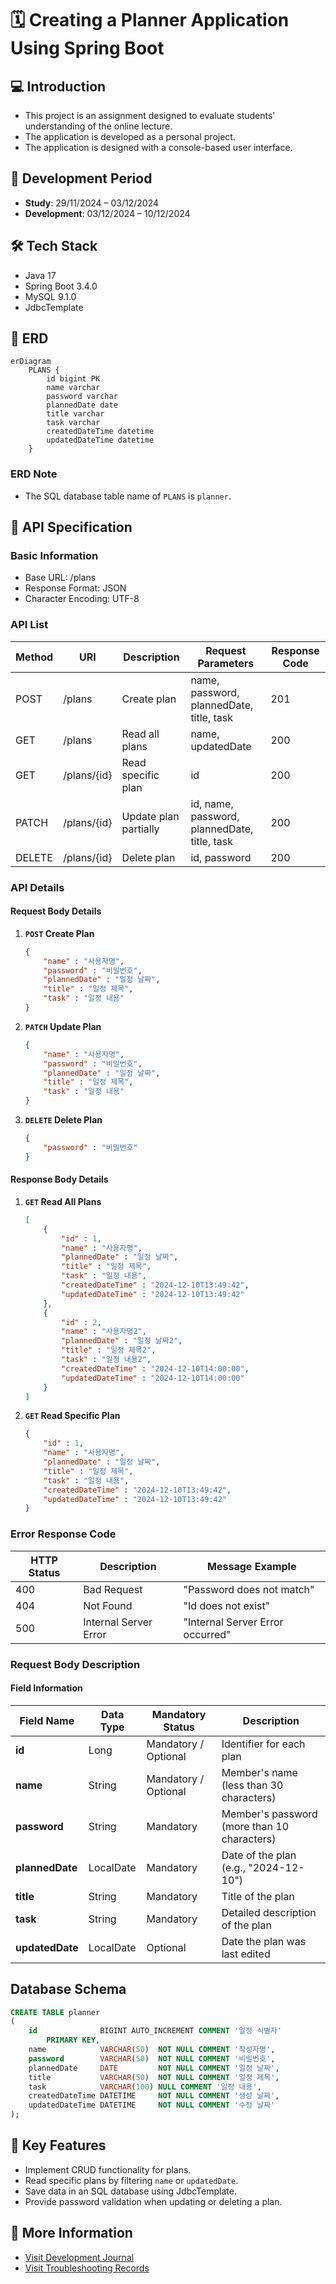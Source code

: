 # 🗓️ Creating a Planner Application Using Spring Boot

## 💻 Introduction
- This project is an assignment designed to evaluate students' understanding of the online lecture.
- The application is developed as a personal project.
- The application is designed with a console-based user interface.
  
## 📆 Development Period
- **Study**: 29/11/2024 – 03/12/2024
- **Development**: 03/12/2024 – 10/12/2024

## 🛠️ Tech Stack
- Java 17
- Spring Boot 3.4.0
- MySQL 9.1.0
- JdbcTemplate

## 🔗 ERD

```mermaid
erDiagram
    PLANS {
        id bigint PK
        name varchar
        password varchar
        plannedDate date
        title varchar
        task varchar
        createdDateTime datetime
        updatedDateTime datetime
    }
```

### ERD Note
- The SQL database table name of `PLANS` is `planner`.

## 📜 API Specification 
### Basic Information 
- Base URL: /plans
- Response Format: JSON
- Character Encoding: UTF-8

### API List
| Method | URI                    | Description             | Request Parameters                             | Response Code |
|--------|------------------------|-------------------------|------------------------------------------------|---------------|
| POST   | /plans                 | Create plan             | name, password, plannedDate, title, task       | 201           |
| GET    | /plans                 | Read all plans          | name, updatedDate                              | 200           |
| GET    | /plans/{id}            | Read specific plan      | id                                             | 200           |
| PATCH  | /plans/{id}            | Update plan partially   | id, name, password, plannedDate, title, task   | 200           |
| DELETE | /plans/{id}            | Delete plan             | id, password                                   | 200           |

### API Details
#### Request Body Details
1. **`POST` Create Plan**
    ```json
    {
        "name" : "사용자명",
        "password" : "비밀번호",
        "plannedDate" : "일정 날짜",
        "title" : "일정 제목",
        "task" : "일정 내용"
    }
    ```

2. **`PATCH` Update Plan**
    ```json
    {
        "name" : "사용자명",
        "password" : "비밀번호",
        "plannedDate" : "일정 날짜",
        "title" : "일정 제목",
        "task" : "일정 내용"
    }
    ```
 
3. **`DELETE` Delete Plan**
    ```json
    {
        "password" : "비밀번호"
    }
    ```

#### Response Body Details
1. **`GET` Read All Plans**
    ```json
    [
        {
            "id" : 1,
            "name" : "사용자명",
            "plannedDate" : "일정 날짜",
            "title" : "일정 제목",
            "task" : "일정 내용",
            "createdDateTime" : "2024-12-10T13:49:42",
            "updatedDateTime" : "2024-12-10T13:49:42"
        },
        {
            "id" : 2,
            "name" : "사용자명2",
            "plannedDate" : "일정 날짜2",
            "title" : "일정 제목2",
            "task" : "일정 내용2",
            "createdDateTime" : "2024-12-10T14:00:00",
            "updatedDateTime" : "2024-12-10T14:00:00"
        }
    ]
    ```

3. **`GET` Read Specific Plan**
    ```json
    {
        "id" : 1,
        "name" : "사용자명",
        "plannedDate" : "일정 날짜",
        "title" : "일정 제목",
        "task" : "일정 내용",
        "createdDateTime" : "2024-12-10T13:49:42",
        "updatedDateTime" : "2024-12-10T13:49:42"
    }
    ```

### Error Response Code
| HTTP Status | Description              | Message Example                  |
|-------------|--------------------------|----------------------------------|
| 400         | Bad Request              | "Password does not match"        |
| 404         | Not Found                | "Id does not exist"              |
| 500         | Internal Server Error    | "Internal Server Error occurred" |

### Request Body Description
#### Field Information
| Field Name      | Data Type  | Mandatory Status     | Description                                 |
|-----------------|------------|----------------------|---------------------------------------------|
| **id**          | Long       | Mandatory / Optional | Identifier for each plan                    |
| **name**        | String     | Mandatory / Optional | Member's name (less than 30 characters)     |
| **password**    | String     | Mandatory            | Member's password (more than 10 characters) |
| **plannedDate** | LocalDate  | Mandatory            | Date of the plan (e.g., "2024-12-10")       |
| **title**       | String     | Mandatory            | Title of the plan                           |
| **task**        | String     | Mandatory            | Detailed description of the plan            |
| **updatedDate** | LocalDate  | Optional             | Date the plan was last edited               |

## Database Schema
```sql
CREATE TABLE planner
(
    id              BIGINT AUTO_INCREMENT COMMENT '일정 식별자'
        PRIMARY KEY,
    name            VARCHAR(50)  NOT NULL COMMENT '작성자명',
    password        VARCHAR(50)  NOT NULL COMMENT '비밀번호',
    plannedDate     DATE         NOT NULL COMMENT '일정 날짜',
    title           VARCHAR(50)  NOT NULL COMMENT '일정 제목',
    task            VARCHAR(100) NULL COMMENT '일정 내용',
    createdDateTime DATETIME     NOT NULL COMMENT '생성 날짜',
    updatedDateTime DATETIME     NOT NULL COMMENT '수정 날짜'
);
```

## 🚀 Key Features
- Implement CRUD functionality for plans.
- Read specific plans by filtering `name` or `updatedDate`.
- Save data in an SQL database using JdbcTemplate.
- Provide password validation when updating or deleting a plan.

## 📜 More Information
- [Visit Development Journal](https://writingforever162.tistory.com)
- [Visit Troubleshooting Records](https://writingforever162.tistory.com/category/Troubleshooting%3A%20%EB%AC%B4%EC%97%87%EC%9D%B4%20%EB%AC%B8%EC%A0%9C%EC%98%80%EB%8A%94%EA%B0%80%3F)
